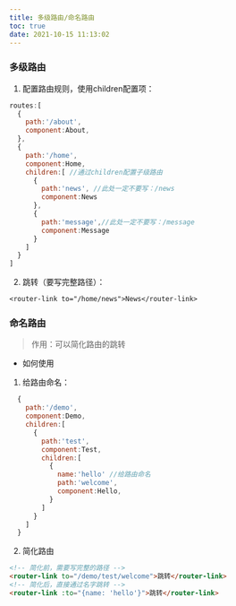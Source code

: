 ```yaml
---
title: 多级路由/命名路由
toc: true
date: 2021-10-15 11:13:02
---
```


### 多级路由
1. 配置路由规则，使用children配置项：

```js
routes:[
  {
    path:'/about',
    component:About,
  },
  {
    path:'/home',
    component:Home,
    children:[ //通过children配置子级路由
      {
        path:'news', //此处一定不要写：/news
        component:News
      },
      {
        path:'message',//此处一定不要写：/message
        component:Message
      }
    ]
  }
]
```

2. 跳转（要写完整路径）：
```vue
<router-link to="/home/news">News</router-link>
```

### 命名路由
>作用：可以简化路由的跳转

- 如何使用
1. 给路由命名：
```js
  {
    path:'/demo',
    component:Demo,
    children:[
      {
        path:'test',
        component:Test,
        children:[
          {
            name:'hello' //给路由命名
            path:'welcome',
            component:Hello,
          }
        ]
      }
    ]
  }
```

2. 简化路由
```html
<!-- 简化前，需要写完整的路径 -->
<router-link to="/demo/test/welcome">跳转</router-link>
<!-- 简化后，直接通过名字跳转 -->
<router-link :to="{name: 'hello'}">跳转</router-link>
```